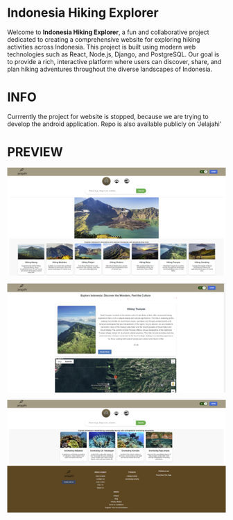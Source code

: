 # Indonesia Hiking Explorer

Welcome to **Indonesia Hiking Explorer**, a fun and collaborative project dedicated to creating a comprehensive website for exploring hiking activities across Indonesia. This project is built using modern web technologies such as React, Node.js, Django, and PostgreSQL. Our goal is to provide a rich, interactive platform where users can discover, share, and plan hiking adventures throughout the diverse landscapes of Indonesia.
# INFO
Currrently the project for website is stopped, because we are trying to develop the android application. Repo is also available publicly on 'Jelajahi'
# PREVIEW
![Alt text](TravelProject/media/ss1.png)

![Alt text](TravelProject/media/ss2.png)

![Alt text](TravelProject/media/ss3.png)





